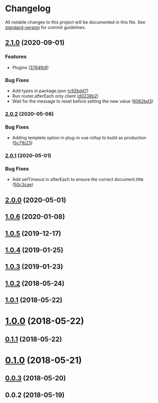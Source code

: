 # Changelog

All notable changes to this project will be documented in this file. See [standard-version](https://github.com/conventional-changelog/standard-version) for commit guidelines.

## [2.1.0](https://github.com/vue-a11y/vue-announcer/compare/v2.0.2...v2.1.0) (2020-09-01)


### Features

* Plugins ([3784fb9](https://github.com/vue-a11y/vue-announcer/commit/3784fb96332d8781a78df8fb2f2e7b6601e187ae))


### Bug Fixes

* Add types in package.json ([c92bd47](https://github.com/vue-a11y/vue-announcer/commit/c92bd47a545e6a8601532b8a245dc7b8b4bd1872))
* Run router.afterEach only client ([d0238b2](https://github.com/vue-a11y/vue-announcer/commit/d0238b2b3d2f4d4a7704747c0e3b3f0762699b84))
* Wait for the message to reset before setting the new value ([9062bd3](https://github.com/vue-a11y/vue-announcer/commit/9062bd3c19537a45910a8dc3c3904e2cb7ab0f03))

### [2.0.2](https://github.com/vue-a11y/vue-announcer/compare/v2.0.1...v2.0.2) (2020-05-08)


### Bug Fixes

* Adding templete option in plug-in vue rollup to build as production ([5c71b23](https://github.com/vue-a11y/vue-announcer/commit/5c71b2317a4bfd3503513fad43f2f975a2530365))

### [2.0.1](https://github.com/vue-a11y/vue-announcer/compare/v2.0.0...v2.0.1) (2020-05-01)


### Bug Fixes

* Add setTimeout in afterEach to ensure the correct document.title ([50c3cae](https://github.com/vue-a11y/vue-announcer/commit/50c3cae08cab5616b8a77a07620c0c5b2989e5db))

## [2.0.0](https://github.com/vue-a11y/vue-announcer/compare/v1.0.6...v2.0.0) (2020-05-01)

<a name="1.0.6"></a>
## [1.0.6](https://github.com/vue-a11y/vue-announcer/compare/v1.0.5...v1.0.6) (2020-01-08)



<a name="1.0.5"></a>
## [1.0.5](https://github.com/vue-a11y/vue-announcer/compare/v1.0.4...v1.0.5) (2019-12-17)



<a name="1.0.4"></a>
## [1.0.4](https://github.com/vue-a11y/vue-announcer/compare/v1.0.3...v1.0.4) (2019-01-25)



<a name="1.0.3"></a>
## [1.0.3](https://github.com/vue-a11y/vue-announcer/compare/v1.0.2...v1.0.3) (2019-01-23)



<a name="1.0.2"></a>
## [1.0.2](https://github.com/vue-a11y/vue-announcer/compare/v1.0.1...v1.0.2) (2018-05-24)



<a name="1.0.1"></a>
## [1.0.1](https://github.com/vue-a11y/vue-announcer/compare/v1.0.0...v1.0.1) (2018-05-22)



<a name="1.0.0"></a>
# [1.0.0](https://github.com/vue-a11y/vue-announcer/compare/v0.1.1...v1.0.0) (2018-05-22)



<a name="0.1.1"></a>
## [0.1.1](https://github.com/vue-a11y/vue-announcer/compare/v0.0.3...v0.1.1) (2018-05-22)



<a name="0.1.0"></a>
# [0.1.0](https://github.com/vue-a11y/vue-announcer/compare/v0.0.3...v0.1.0) (2018-05-21)



<a name="0.0.3"></a>
## [0.0.3](https://github.com/vue-a11y/vue-a11y-announcer/compare/v0.0.2...v0.0.3) (2018-05-20)



<a name="0.0.2"></a>
## 0.0.2 (2018-05-19)
